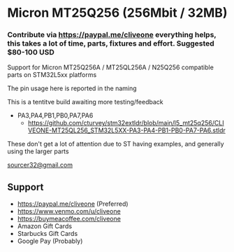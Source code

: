 # Micron MT25Q256 (256Mbit / 32MB)
### Contribute via   https://paypal.me/cliveone  everything helps, this takes a lot of time, parts, fixtures and effort. Suggested $80-100 USD

Support for Micron MT25Q256A / MT25QL256A / N25Q256 compatible parts on STM32L5xx platforms

The pin usage here is reported in the naming

This is a tentitve build awaiting more testing/feedback

 * PA3,PA4,PB1,PB0,PA7,PA6 
   * https://github.com/cturvey/stm32extldr/blob/main/l5_mt25q256/CLIVEONE-MT25QL256_STM32L5XX-PA3-PA4-PB1-PB0-PA7-PA6.stldr

These don't get a lot of attention due to ST having examples, and generally using the larger parts

 sourcer32@gmail.com
 
##  Support
 
  *  https://paypal.me/cliveone (Preferred)
  *  https://www.venmo.com/u/cliveone
  *  https://buymeacoffee.com/cliveone
  *  Amazon Gift Cards
  *  Starbucks Gift Cards
  *  Google Pay (Probably) 
